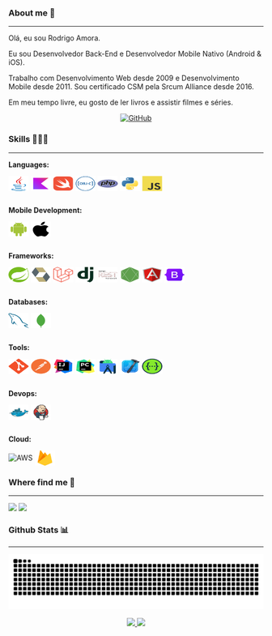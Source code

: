 ### About me 📌
---------------
<!--
Hello, I'm Rodrigo Amora. <br>

I'm a Back-End Developer and Native Mobile Developer (Android & iOS).

I have been working with Web Development since 2009 and with Mobile Development since 2011.
I'm certified CSM by Srcum Alliance since 2016.

In my free time, I like read books and watch movies and series.

##
-->
Olá, eu sou Rodrigo Amora. <br>

Eu sou Desenvolvedor Back-End e Desenvolvedor Mobile Nativo (Android & iOS).

Trabalho com Desenvolvimento Web desde 2009 e Desenvolvimento Mobile desde 2011.
Sou certificado CSM pela Srcum Alliance desde 2016.

Em meu tempo livre, eu gosto de ler livros e assistir filmes e séries.

<div align="center">
  <a href="https://github.com/newtonneto">
    <img alt="GitHub" src="https://visitor-badge.laobi.icu/badge?page_id=newtonneto"/>
  </a>
</div>

### Skills 👨🏽‍💻
-------------
<b> Languages: </b>
<div style="display: inline_block">
  <img align="center" alt="RodrigoAmora-Java" height="30" width="40" src="https://raw.githubusercontent.com/devicons/devicon/master/icons/java/java-original.svg" />
  
  <img align="center" alt="RodrigoAmora-Kotlin" height="30" width="40" src="https://raw.githubusercontent.com/devicons/devicon/master/icons/kotlin/kotlin-original.svg" />
  
  <img align="center" alt="RodrigoAmora-Swift" height="30" width="40" src="https://raw.githubusercontent.com/devicons/devicon/master/icons/swift/swift-original.svg" />
  
  <img align="center" alt="RodrigoAmora-ObjC" height="30" width="40" src="https://raw.githubusercontent.com/devicons/devicon/master/icons/objectivec/objectivec-plain.svg" />
  
  <img align="center" alt="RodrigoAmora-PHP" height="30" width="40" src="https://raw.githubusercontent.com/devicons/devicon/master/icons/php/php-original.svg" />
  
  <img align="center" alt="RodrigoAmora-Python" height="30" width="40" src="https://raw.githubusercontent.com/devicons/devicon/master/icons/python/python-original.svg" />
  
  <img align="center" alt="RodrigoAmora-JS" height="30" width="40" src="https://raw.githubusercontent.com/devicons/devicon/master/icons/javascript/javascript-original.svg" />
</div>

##

<b> Mobile Development: </b>
<div style="display: inline_block">
  <img align="center" alt="RodrigoAmora-Android" height="30" width="40" src="https://raw.githubusercontent.com/devicons/devicon/master/icons/android/android-plain.svg" />
  
  <img align="center" alt="RodrigoAmora-Apple" height="30" width="40" src="https://raw.githubusercontent.com/devicons/devicon/master/icons/apple/apple-original.svg" />
</div>

##

<b> Frameworks: </b>
<div style="display: inline_block">
  <img align="center" alt="RodrigoAmora-Spring" height="30" width="40" src="https://raw.githubusercontent.com/devicons/devicon/master/icons/spring/spring-original.svg" />

  <img align="center" alt="RodrigoAmora-hibernate" height="30" width="40" src="https://raw.githubusercontent.com/devicons/devicon/master/icons/hibernate/hibernate-original.svg" />

  <img align="center" alt="RodrigoAmora-Laravel" height="30" width="40" src="https://raw.githubusercontent.com/devicons/devicon/master/icons/laravel/laravel-original.svg" />
  
  <img align="center" alt="RodrigoAmora-Django" height="30" width="40" src="https://raw.githubusercontent.com/devicons/devicon/master/icons/django/django-plain.svg" />

  <img align="center" alt="RodrigoAmora-Djangorest" height="30" width="40" src="https://raw.githubusercontent.com/devicons/devicon/master/icons/djangorest/djangorest-original.svg" />
  
  <img align="center" alt="RodrigoAmora-Nodejs" height="30" width="40" src="https://raw.githubusercontent.com/devicons/devicon/master/icons/nodejs/nodejs-plain.svg" />
  
  <img align="center" alt="RodrigoAmora-Angularjs" height="30" width="40" src="https://raw.githubusercontent.com/devicons/devicon/master/icons/angularjs/angularjs-original.svg" />

  <img align="center" alt="Rodrigo-Bootstrap" height="30" width="40" src="https://raw.githubusercontent.com/devicons/devicon/master/icons/bootstrap/bootstrap-original.svg" />
</div>

##

<b> Databases: </b>
<div style="display: inline_block">
  <img align="center" alt="RodrigoAmora-Mysql" height="30" width="40" src="https://raw.githubusercontent.com/devicons/devicon/master/icons/mysql/mysql-original.svg" />

  <img align="center" alt="RodrigoAmora-Mongo" height="30" width="40" src="https://raw.githubusercontent.com/devicons/devicon/master/icons/mongodb/mongodb-plain.svg" />
</div>

##

<b> Tools: </b>
<div style="display: inline_block">
  <img align="center" src="https://raw.githubusercontent.com/devicons/devicon/master/icons/git/git-original.svg" alt="Roddrigo-Git" height="30" width="40" />
  
  <img align="center" alt="RodrigoAmora-Java" height="30" width="40" src="https://raw.githubusercontent.com/devicons/devicon/master/icons/postman/postman-original.svg" />

  <img align="center" src="https://raw.githubusercontent.com/devicons/devicon/master/icons/intellij/intellij-original.svg" alt="Rodrigo-Intellij" height="30" width="40" />

  <img align="center" src="https://raw.githubusercontent.com/devicons/devicon/master/icons/pycharm/pycharm-original.svg" alt="Rodrigo-pycharm" height="30" width="40" />

  <img align="center" src="https://raw.githubusercontent.com/devicons/devicon/master/icons/androidstudio/androidstudio-original.svg" alt="RodrigoAndroidStudio" height="30" width="40" />
  
  <img align="center" src="https://raw.githubusercontent.com/devicons/devicon/master/icons/xcode/xcode-original.svg" alt="Rodrigo-xcode" height="30" width="40" />

  <img align="center" alt="Rodrigo-Swagger" height="30" width="40" src="https://raw.githubusercontent.com/devicons/devicon/master/icons/swagger/swagger-original.svg" />
</div>

##

<b> Devops: </b>
<div style="display: inline_block">
  <img align="center" alt="Docker" height="30" width="40" src="https://raw.githubusercontent.com/devicons/devicon/master/icons/docker/docker-original.svg" />

  <img align="center" alt="Jenkins" src="https://raw.githubusercontent.com/devicons/devicon/master/icons/jenkins/jenkins-original.svg" height="30" width="40" />
</div>

##

<b> Cloud: </b>
<div style="display: inline_block">
  <img align="center" alt="AWS" height="30" width="40" src="https://camo.githubusercontent.com/c3c35b3635976fa5a40891d95aaeb8f3e475b1ee789067b6a5f04212e239afe3/68747470733a2f2f63646e2e6a7364656c6976722e6e65742f67682f64657669636f6e732f64657669636f6e2f69636f6e732f616d617a6f6e77656273657276696365732f616d617a6f6e77656273657276696365732d6f726967696e616c2d776f72646d61726b2e737667" />

  <img align="center" alt="firebase" height="30" width="40" src="https://raw.githubusercontent.com/devicons/devicon/master/icons/firebase/firebase-original.svg" />
</div>

### Where find me 🖖
--------------------
<div> 
	<a href="https://linkedin.com/in/rodrigoamora" target="_blank"><img src="https://img.shields.io/badge/-LinkedIn-%230077B5?style=for-the-badge&logo=linkedin&logoColor=white" target="_blank"></a>
	<a href="https://instagram.com/rodrigoamora" target="_blank"><img src="https://img.shields.io/badge/-Instagram-%23E4405F?style=for-the-badge&logo=instagram&logoColor=white" target="_blank"></a>
</div>

### Github Stats :bar_chart:
----------------------------
<div align="center">
  <p>
    <picture>
      <source media="(prefers-color-scheme: dark)" srcset="https://raw.githubusercontent.com/RodrigoAmora/RodrigoAmora/output/github-contribution-grid-snake.svg">
      <source media="(prefers-color-scheme: light)" srcset="https://raw.githubusercontent.com/RodrigoAmora/RodrigoAmora/output/github-contribution-grid-snake.svg">
      <img alt="github contribution grid snake animation" src="https://raw.githubusercontent.com/RodrigoAmora/RodrigoAmora/output/github-contribution-grid-snake.svg">
    </picture>
  </p>

  <a href="https://github.com/RodrigoAmora">
    <img height="180em" src="https://github-readme-stats.vercel.app/api?username=RodrigoAmora&show_icons=true&theme=dark&include_all_commits=true&count_private=true"/>
    <img height="180em" src="https://github-readme-stats.vercel.app/api/top-langs/?username=RodrigoAmora&layout=compact&langs_count=6&theme=dark"/>
  </a>
</div>

<!--
| ![](http://github-profile-summary-cards.vercel.app/api/cards/profile-details?username=RodrigoAmora&theme=chartreuse_dark) | ![](http://github-profile-summary-cards.vercel.app/api/cards/repos-per-language?username=RodrigoAmora&theme=chartreuse_dark) |
| :-: | :-: | 

| ![](http://github-profile-summary-cards.vercel.app/api/cards/most-commit-language?username=RodrigoAmora&theme=chartreuse_dark) | ![](http://github-profile-summary-cards.vercel.app/api/cards/stats?username=RodrigoAmora&theme=chartreuse_dark) | ![](http://github-profile-summary-cards.vercel.app/api/cards/productive-time?username=RodrigoAmora&theme=chartreuse_dark&utcOffset=8) |
| :-: | :-: | :-: | 
-->


<!--
	Links:
	dev.to - https://dev.to/
	shields.io - https://shields.io/
-->
